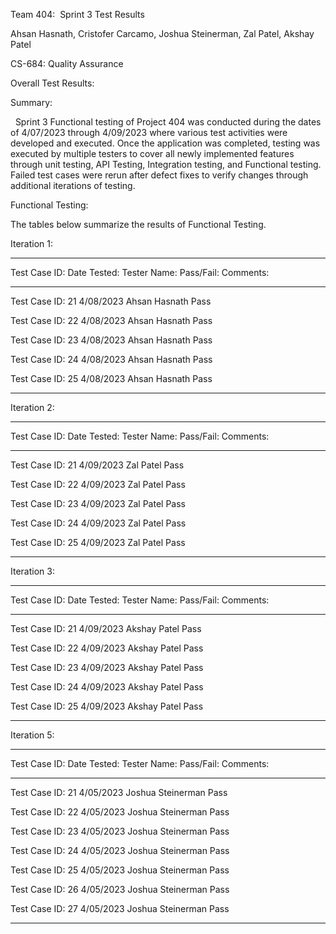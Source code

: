 Team 404:  Sprint 3 Test Results

Ahsan Hasnath, Cristofer Carcamo, Joshua Steinerman, Zal Patel, Akshay
Patel

CS-684: Quality Assurance

Overall Test Results:

Summary: 

  Sprint 3 Functional testing of Project 404 was conducted during the
dates of 4/07/2023 through 4/09/2023 where various test activities were
developed and executed. Once the application was completed, testing was
executed by multiple testers to cover all newly implemented features
through unit testing, API Testing, Integration testing, and Functional
testing. Failed test cases were rerun after defect fixes to verify
changes through additional iterations of testing.

Functional Testing: 

The tables below summarize the results of Functional Testing.

Iteration 1: 

  --------------------------------------------------------------------------
  Test Case ID:    Date Tested:  Tester Name:      Pass/Fail:   Comments:
  ---------------- ------------- ----------------- ------------ ------------
  Test Case ID: 21 4/08/2023     Ahsan Hasnath     Pass         

  Test Case ID: 22 4/08/2023     Ahsan Hasnath     Pass         

  Test Case ID: 23 4/08/2023     Ahsan Hasnath     Pass         

  Test Case ID: 24 4/08/2023     Ahsan Hasnath     Pass         

  Test Case ID: 25 4/08/2023     Ahsan Hasnath     Pass     
  
  --------------------------------------------------------------------------

Iteration 2: 

  ---------------------------------------------------------------------------
  Test Case ID:     Date Tested:   Tester Name:    Pass/Fail:   Comments:
  ----------------- -------------- --------------- ------------ -------------
  Test Case ID: 21    4/09/2023      Zal Patel      Pass                             

  Test Case ID: 22    4/09/2023      Zal Patel      Pass                               

  Test Case ID: 23    4/09/2023      Zal Patel      Pass                              

  Test Case ID: 24    4/09/2023      Zal Patel      Pass                               

  Test Case ID: 25    4/09/2023      Zal Patel      Pass
  
  ---------------------------------------------------------------------------
  
  Iteration 3: 

  ---------------------------------------------------------------------------
  Test Case ID:     Date Tested:   Tester Name:    Pass/Fail:   Comments:
  ----------------- -------------- --------------- ------------ -------------
  Test Case ID: 21    4/09/2023      Akshay Patel      Pass                             

  Test Case ID: 22    4/09/2023      Akshay Patel      Pass                               

  Test Case ID: 23    4/09/2023      Akshay Patel      Pass                              

  Test Case ID: 24    4/09/2023      Akshay Patel      Pass                               

  Test Case ID: 25    4/09/2023      Akshay Patel      Pass
  
  ---------------------------------------------------------------------------
  
   Iteration 5: 

  ---------------------------------------------------------------------------
  Test Case ID:     Date Tested:   Tester Name:    Pass/Fail:   Comments:
  ----------------- -------------- --------------- ------------ -------------
  Test Case ID: 21    4/05/2023      Joshua Steinerman Pass                             

  Test Case ID: 22    4/05/2023      Joshua Steinerman Pass                               

  Test Case ID: 23    4/05/2023      Joshua Steinerman Pass                            

  Test Case ID: 24    4/05/2023      Joshua Steinerman Pass                             

  Test Case ID: 25    4/05/2023      Joshua Steinerman Pass
  
  Test Case ID: 26    4/05/2023      Joshua Steinerman Pass                         

  Test Case ID: 27    4/05/2023      Joshua Steinerman Pass
  
  ---------------------------------------------------------------------------

